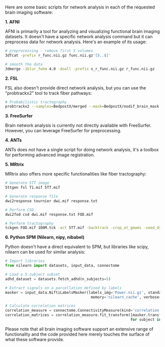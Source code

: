 Here are some basic scripts for network analysis in each of the requested brain imaging software:

**1. AFNI**

AFNI is primarily a tool for analyzing and visualizing functional brain imaging datasets. It doesn't have a specific network analysis command but it can preprocess data for network analysis. Here's an example of its usage:

```bash
# preprocessing - remove first 5 volumes
3dTcat -prefix r_func.nii.gz func.nii.gz'[5..$]'

# smooth the data
3dmerge -1blur_fwhm 4.0 -doall -prefix s_r_func.nii.gz r_func.nii.gz
```

**2. FSL**

FSL also doesn't provide direct network analysis, but you can use the "probtrackx2" tool to track fiber pathways:

```bash
# Probabilistic tractography
probtrackx2 --samples=BedpostX/merged --mask=BedpostX/nodif_brain_mask --seed=my_roi --stop=my_roi --out=My_Tracts
```

**3. FreeSurfer**

Brain network analysis is currently not directly available with FreeSurfer. However, you can leverage FreeSurfer for preprocessing.

**4. ANTs**

ANTs does not have a single script for doing network analysis, it's a toolbox for performing advanced image registration.

**5. MRtrix**

MRtrix also offers more specific functionalities like fiber tractography:

```bash
# Generate 5TT image
5ttgen fsl T1.mif 5TT.mif

# Generate response file
dwi2response tournier dwi.mif response.txt

# Perform CSD
dwi2fod csd dwi.mif response.txt FOD.mif

# Perform tractography
tckgen FOD.mif 100M.tck -act 5TT.mif -backtrack -crop_at_gmwmi -seed_dynamic FOD.mif -maxlength 250
```

**6. Python SPM (Nilearn, nipy, nibabel)**

Python doesn't have a direct equivalent to SPM, but libraries like scipy, nilearn can be used for similar analysis:

```python
# Import libraries
from nilearn import datasets, input_data, connectome

# Load a 5 subject subset
adhd_dataset = datasets.fetch_adhd(n_subjects=5)

# Extract signals on a parcellation defined by labels
masker = input_data.NiftiLabelsMasker(labels_img='Power.nii.gz', standardize=True,
                                       memory='nilearn_cache', verbose=5)

# Calculate correlation matrices
correlation_measure = connectome.ConnectivityMeasure(kind='correlation')
correlation_matrices = correlation_measure.fit_transform([masker.transform(subject) 
                                                         for subject in adhd_dataset.func])
```

Please note that all brain imaging software support an extensive range of functionality and the code provided here merely touches the surface of what these software provide.